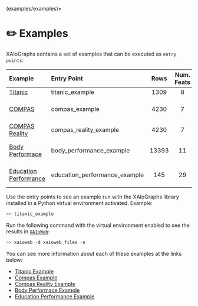 (examples/examples)=
# ✏️ Examples

XAIoGraphs contains a set of examples that can be executed as `entry points`:



| Example                                           | Entry Point                   | Rows  | Num. Feats |       Task       |
|:--------------------------------------------------|:------------------------------|:-----:|:----------:|:----------------:|
| [Titanic](titanic.md)                             | titanic_example               | 1309  |     8      |      Binary      |
| [COMPAS](compas.md)                               | compas_example                | 4230  |     7      | Multi-Class (3)  |
| [COMPAS Reality](compas_reality.md)               | compas_reality_example        | 4230  |     7      |      Binary      |
| [Body Performace](body_performance.md)            | body_performance_example      | 13393 |     11     | Multi-Class (3)  | 
| [Education Performance](education_performance.md) | education_performance_example |  145  |     29     | Multi-Class (5)  |


Use the entry points to see an example run with the XAIoGraphs library installed in a Python virtual environment 
activated. Example:

```bash
>> titanic_example
```


Run the following command with the virtual environment enabled to see the results in [`XAIoWeb`](../xaioweb/xaioweb.md):


```python
>> xaioweb -d xaioweb_files -o
```

You can see more information about each of these examples at the links below:

* [Titanic Example](titanic.md)
* [Compas Example](compas.md)
* [Compas Reality Example](compas_reality.md)
* [Body Performace Example](body_performance.md)
* [Education Performance Example](education_performance.md)
